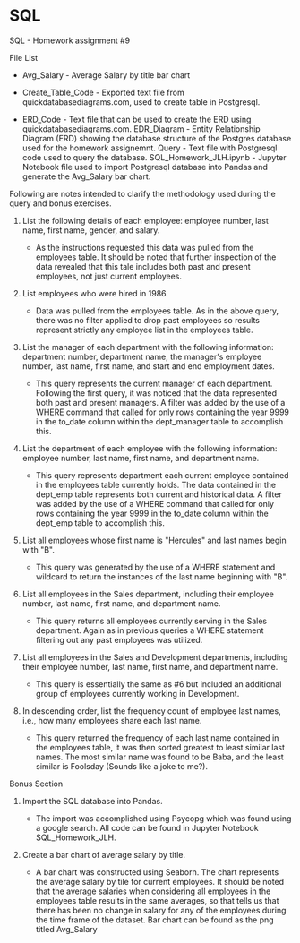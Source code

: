 # SQL
SQL - Homework assignment #9

File List
- Avg_Salary - Average Salary by title bar chart

- Create_Table_Code - Exported text file from quickdatabasediagrams.com, used to create table in Postgresql.

- ERD_Code - Text file that can be used to create the ERD using quickdatabasediagrams.com.
EDR_Diagram - Entity Relationship Diagram (ERD) showing the database structure of the Postgres                     database used for the homework assignemnt.
Query - Text file with Postgresql code used to query the database.
        SQL_Homework_JLH.ipynb - Jupyter Notebook file used to import Postgresql database into Pandas           and generate the Avg_Salary bar chart.

Following are notes intended to clarify the methodology used during the query and bonus exercises.
1.  List the following details of each employee: employee number, last name, first name, gender, and salary.
    - As the instructions requested this data was pulled from the employees table.  It should be noted that further inspection of the         data revealed that this tale includes both past and present employees, not just current employees.
  
2.  List employees who were hired in 1986.
    - Data was pulled from the employees table.  As in the above query, there was no filter applied to drop past employees so results         represent strictly any employee list in the employees table.
   
3.  List the manager of each department with the following information: department number, department name, the manager's employee           number, last name, first name, and start and end employment dates.
    - This query represents the current manager of each department.  Following the first query, it was noticed that the data represented        both past and present managers.  A filter was added by the use of a WHERE command that called for only rows containing the year          9999 in the to_date column within the dept_manager table to accomplish this.
    
4.  List the department of each employee with the following information: employee number, last name, first name, and department name.
    - This query represents department each current employee contained in the employees table currently holds.  The data contained in         the dept_emp table represents both current and historical data.  A filter was added by the use of a WHERE command that called for       only rows containing the year 9999 in the to_date column within the dept_emp table to accomplish this.
  
5.  List all employees whose first name is "Hercules" and last names begin with "B".
    - This query was generated by the use of a WHERE statement and wildcard to return the instances of the last name beginning with "B".
    
6.  List all employees in the Sales department, including their employee number, last name, first name, and department name.
    - This query returns all employees currently serving in the Sales department.  Again as in previous queries a WHERE statement             filtering out any past employees was utilized.
    
7.  List all employees in the Sales and Development departments, including their employee number, last name, first name, and department     name.
    - This query is essentially the same as #6 but included an additional group of employees currently working in Development.
    
8.  In descending order, list the frequency count of employee last names, i.e., how many employees share each last name.
    - This query returned the frequency of each last name contained in the employees table, it was then sorted greatest to least similar       last names.  The most similar name was found to be Baba, and the least similar is Foolsday (Sounds like a joke to me?).
    
Bonus Section

1.  Import the SQL database into Pandas.
    - The import was accomplished using Psycopg which was found using a google search.  All code can be found in Jupyter Notebook             SQL_Homework_JLH.
    
2.  Create a bar chart of average salary by title.
    - A bar chart was constructed using Seaborn.  The chart represents the average salary by tile for current employees.  It should be         noted that the average salaries when considering all employees in the employees table results in the same averages, so that tells       us that there has been no change in salary for any of the employees during the time frame of the dataset.  Bar chart can be found       as the png titled Avg_Salary
